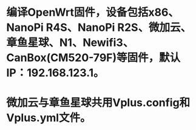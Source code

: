 # 编译OpenWrt固件，设备包括x86、NanoPi R4S、NanoPi R2S、微加云、章鱼星球、N1、Newifi3、CanBox(CM520-79F)等固件，默认IP：192.168.123.1。
# 微加云与章鱼星球共用Vplus.config和Vplus.yml文件。
